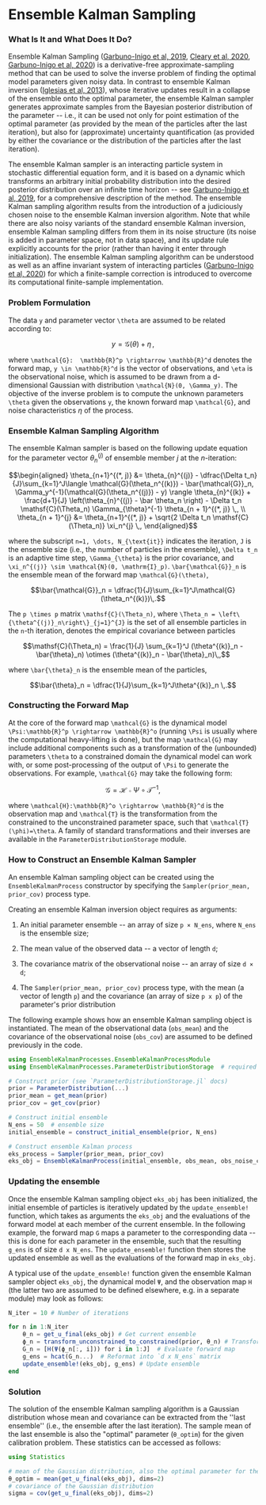 # Ensemble Kalman Sampling

### What Is It and What Does It Do?
Ensemble Kalman Sampling ([Garbuno-Inigo et al, 2019](https://arxiv.org/pdf/1903.08866.pdf), [Cleary et al, 2020](https://clima.caltech.edu/files/2020/01/2001.03689.pdf), [Garbuno-Inigo et al, 2020](https://arxiv.org/pdf/1912.02859.pdf)) is a derivative-free approximate-sampling method that can be used to solve the inverse problem of finding the optimal model parameters given noisy data. In contrast to ensemble Kalman inversion ([Iglesias et al, 2013](http://dx.doi.org/10.1088/0266-5611/29/4/045001)), whose iterative updates result in a collapse of the ensemble onto the optimal parameter, the ensemble Kalman sampler generates approximate samples from the Bayesian posterior distribution of the parameter -- i.e., it can be used not only for point estimation of the optimal parameter (as provided by the mean of the particles after the last iteration), but also for (approximate) uncertainty quantification (as provided by either the covariance or the distribution of the particles after the last iteration). 


The ensemble Kalman sampler is an interacting particle system in stochastic differential equation form, and it is based on a dynamic which transforms an arbitrary initial probability distribution into the desired posterior distribution over an infinite time horizon -- see [Garbuno-Inigo et al, 2019](https://arxiv.org/pdf/1903.08866.pdf), for a comprehensive description of the method. The ensemble Kalman sampling algorithm results from the introduction of a judiciously chosen noise to the ensemble Kalman inversion algorithm. Note that while there are also noisy variants of the standard ensemble Kalman inversion, ensemble Kalman sampling differs from them in its noise structure (its noise is added in parameter space, not in  data space), and its update rule explicitly accounts for the prior (rather than having it enter through initialization). The ensemble Kalman sampling algorithm can be understood as well as an affine invariant system of interacting particles ([Garbuno-Inigo et al, 2020](https://arxiv.org/pdf/1912.02859.pdf)) for which a finite-sample correction is introduced to overcome its computational finite-sample implementation. 


### Problem Formulation

The data ``y`` and parameter vector ``\theta`` are assumed to be related according to:
```math
    y = \mathcal{G}(\theta) + \eta \,,
```
where ``\mathcal{G}:  \mathbb{R}^p \rightarrow \mathbb{R}^d`` denotes the forward map, ``y \in \mathbb{R}^d`` is the vector of observations, and ``\eta`` is the observational noise, which is assumed to be drawn from a d-dimensional Gaussian with distribution ``\mathcal{N}(0, \Gamma_y)``. The objective of the inverse problem is to compute the unknown parameters ``\theta`` given the observations ``y``, the known forward map ``\mathcal{G}``, and noise characteristics $\eta$ of the process.


### Ensemble Kalman Sampling Algorithm


The ensemble Kalman sampler is based on the following update equation for the parameter vector $\theta^{(j)}_n$ of ensemble member $j$ at the $n$-iteration:

```math
\begin{aligned}
\theta_{n+1}^{(*, j)} &= \theta_{n}^{(j)} - \dfrac{\Delta t_n}{J}\sum_{k=1}^J\langle \mathcal{G}(\theta_n^{(k)}) - \bar{\mathcal{G}}_n, \Gamma_y^{-1}(\mathcal{G}(\theta_n^{(j)}) - y) \rangle \theta_{n}^{(k)} + \frac{d+1}{J} \left(\theta_{n}^{(j)} - \bar \theta_n \right) - \Delta t_n \mathsf{C}(\Theta_n) \Gamma_{\theta}^{-1} \theta_{n + 1}^{(*, j)} \,, \\
\theta_{n + 1}^{j} &= \theta_{n+1}^{(*, j)} + \sqrt{2 \Delta t_n \mathsf{C}(\Theta_n)} \xi_n^{j} \,,
\end{aligned}
```

where the subscript ``n=1, \dots, N_{\text{it}}`` indicates the iteration, ``J`` is the ensemble size (i.e., the number of particles in the ensemble), ``\Delta t_n`` is an adaptive time step, ``\Gamma_{\theta}`` is the prior covariance, and ``\xi_n^{(j)} \sim \mathcal{N}(0, \mathrm{I}_p)``. ``\bar{\mathcal{G}}_n`` is the ensemble mean of the forward map ``\mathcal{G}(\theta)``,

```math
\bar{\mathcal{G}}_n = \dfrac{1}{J}\sum_{k=1}^J\mathcal{G}(\theta_n^{(k)})\,.
```

The ``p \times p`` matrix ``\mathsf{C}(\Theta_n)``, where ``\Theta_n = \left\{\theta^{(j)}_n\right\}_{j=1}^{J}`` is the set of all ensemble particles in the ``n``-th iteration, denotes the empirical covariance between particles

```math
\mathsf{C}(\Theta_n) = \frac{1}{J} \sum_{k=1}^J (\theta^{(k)}_n - \bar{\theta}_n) \otimes (\theta^{(k)}_n - \bar{\theta}_n)\,,
```
where ``\bar{\theta}_n`` is the ensemble mean of the particles,

```math
\bar{\theta}_n = \dfrac{1}{J}\sum_{k=1}^J\theta^{(k)}_n \,.
```


### Constructing the Forward Map

At the core of the forward map ``\mathcal{G}`` is the dynamical model ``\Psi:\mathbb{R}^p \rightarrow \mathbb{R}^o`` (running ``\Psi`` is usually where the computational heavy-lifting is done), but the map ``\mathcal{G}`` may include additional components such as a transformation of the (unbounded) parameters ``\theta`` to a constrained domain the dynamical model can work with, or some post-processing of the output of ``\Psi`` to generate the observations. For example, ``\mathcal{G}`` may take the following form:

```math
\mathcal{G} = \mathcal{H} \circ \Psi \circ \mathcal{T}^{-1},
```
where ``\mathcal{H}:\mathbb{R}^o \rightarrow \mathbb{R}^d`` is the observation map and ``\mathcal{T}`` is the transformation from the constrained to the unconstrained parameter space, such that ``\mathcal{T}(\phi)=\theta``. A family of standard transformations and their inverses are available in the `ParameterDistributionStorage` module.


### How to Construct an Ensemble Kalman Sampler

An ensemble Kalman sampling object can be created using the `EnsembleKalmanProcess` constructor by specifying the `Sampler(prior_mean, prior_cov)` process type.

Creating an ensemble Kalman inversion object requires as arguments:

 1. An initial parameter ensemble -- an array of size `p × N_ens`, where `N_ens` is the  ensemble size;

 2. The mean value of the observed data -- a vector of length `d`;

 3. The covariance matrix of the observational noise -- an array of size `d × d`;

 4. The `Sampler(prior_mean, prior_cov)` process type, with the mean (a vector of length `p`) and the covariance (an array of size `p x p`) of the parameter's prior distribution

The following example shows how an ensemble Kalman sampling object is instantiated. The mean of the observational data (`obs_mean`) and the covariance of the observational noise (`obs_cov`) are assumed to be defined previously in the code.

```julia
using EnsembleKalmanProcesses.EnsembleKalmanProcessModule
using EnsembleKalmanProcesses.ParameterDistributionStorage  # required to create the prior

# Construct prior (see `ParameterDistributionStorage.jl` docs)
prior = ParameterDistribution(...)
prior_mean = get_mean(prior)
prior_cov = get_cov(prior)

# Construct initial ensemble
N_ens = 50  # ensemble size
initial_ensemble = construct_initial_ensemble(prior, N_ens)

# Construct ensemble Kalman process
eks_process = Sampler(prior_mean, prior_cov)
eks_obj = EnsembleKalmanProcess(initial_ensemble, obs_mean, obs_noise_cov, eks_process)
```


### Updating the ensemble

Once the ensemble Kalman sampling object `eks_obj` has been initialized, the initial ensemble of particles is iteratively updated by the `update_ensemble!` function, which takes as arguments the `eks_obj` and the evaluations of the forward model at each member of the current ensemble. In the following example, the forward map `G` maps a parameter to the corresponding data -- this is done for each parameter in the ensemble, such that the resulting `g_ens` is of size `d x N_ens`. The `update_ensemble!` function then stores the updated ensemble as well as the evaluations of the forward map in `eks_obj`.

A typical use of the `update_ensemble!` function given the ensemble Kalman sampler object `eks_obj`, the dynamical model `Ψ`, and the observation map `H` (the latter two are assumed to be defined elsewhere, e.g. in a separate module)  may look as follows:


```julia
N_iter = 10 # Number of iterations

for n in 1:N_iter
    θ_n = get_u_final(eks_obj) # Get current ensemble
    ϕ_n = transform_unconstrained_to_constrained(prior, θ_n) # Transform parameters to physical/constrained space
    G_n = [H(Ψ(ϕ_n[:, i])) for i in 1:J]  # Evaluate forward map
    g_ens = hcat(G_n...)  # Reformat into `d x N_ens` matrix
    update_ensemble!(eks_obj, g_ens) # Update ensemble
end
```

### Solution

The solution of the ensemble Kalman sampling algorithm is a Gaussian distribution whose mean and covariance can be extracted from the ''last ensemble'' (i.e., the ensemble after the last iteration). The sample mean of the last ensemble is also the "optimal" parameter (`θ_optim`) for the given calibration problem. These statistics can be accessed as follows:


```julia
using Statistics

# mean of the Gaussian distribution, also the optimal parameter for the calibration problem
θ_optim = mean(get_u_final(eks_obj), dims=2)
# covariance of the Gaussian distribution
sigma = cov(get_u_final(eks_obj), dims=2)
```
